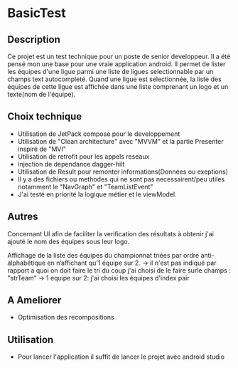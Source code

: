 # BasicTest

## Description
Ce projet est un test technique pour un poste de senior developpeur. 
Il a été pensé mon une base pour une vraie application android.
Il permet de lister les équipes d'une ligue parmi une liste de ligues selectionnable par un champs text autocompleté.
Quand une ligue est selectionnée, la liste des équipes de cette ligue est affichée dans une liste comprenant un logo et un texte(nom de l'équipe).

## Choix technique
- Utilisation de JetPack compose pour le developpement
- Utilisation de "Clean architecture" avec "MVVM" et la partie Presenter inspiré de "MVI"
- Utilisation de retrofit pour les appels reseaux
- injection de dependance dagger-hilt
- Utilisation de Result pour remonter informations(Données ou exeptions)
- Il y a des fichiers ou methodes qui ne sont pas necessairent/peu utiles notamment le "NavGraph" et "TeamListEvent"
- J'ai testé en priorité la logique métier et le viewModel.

## Autres
Concernant UI afin de faciliter la verification des résultats à obtenir j'ai ajouté le nom des équipes sous leur logo.

Affichage de la liste des équipes du championnat triées par ordre anti-alphabétique en n’affichant qu’1 équipe sur 2.
-> il n'est pas indiqué par rapport a quoi on doit faire le tri du coup j'ai choisi de le faire surle champs : "strTeam"
-> 1 equipe sur 2: j'ai choisi les équipes d'index pair

## A Ameliorer
- Optimisation des recompositions

## Utilisation
- Pour lancer l'application il suffit de lancer le projet avec android studio